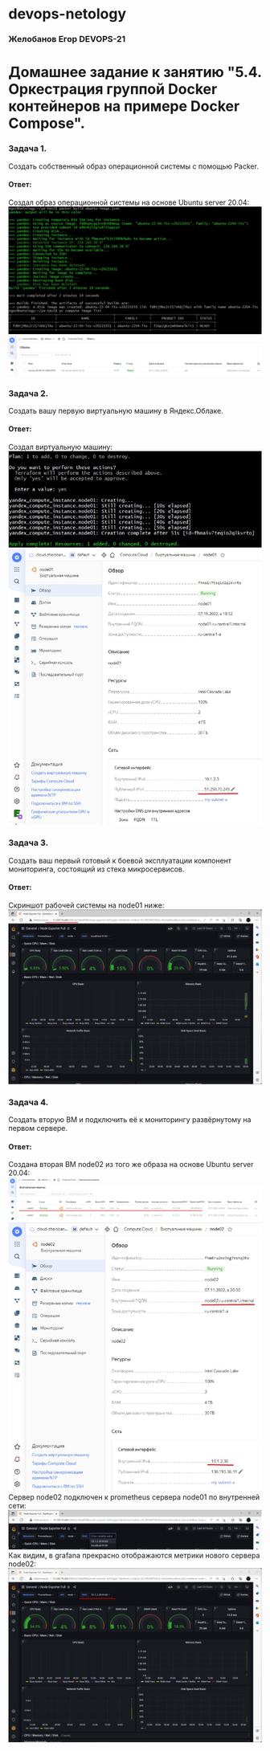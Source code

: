 # devops-netology
### Желобанов Егор DEVOPS-21

# Домашнее задание к занятию "5.4. Оркестрация группой Docker контейнеров на примере Docker Compose".

### Задача 1.
Создать собственный образ операционной системы с помощью Packer.
#### Ответ:
Создал образ операционной системы на основе Ubuntu server 20.04:  
![](pics/5.4/ya-create-image.jpg)  
![](pics/5.4/ya-create-image2.jpg)

### Задача 2.
Создать вашу первую виртуальную машину в Яндекс.Облаке.
#### Ответ:
Создал виртуальную машину:  
![](pics/5.4/ya-create-vm.jpg)  
![](pics/5.4/ya-create-vm2.jpg)

### Задача 3.
Создать ваш первый готовый к боевой эксплуатации компонент мониторинга, состоящий из стека микросервисов.
#### Ответ:
Скриншот рабочей системы на node01 ниже:  
![](pics/5.4/grafana-1node.jpg)

### Задача 4.
Создать вторую ВМ и подключить её к мониторингу развёрнутому на первом сервере.
#### Ответ:
Создана вторая ВМ node02 из того же образа на основе Ubuntu server 20.04:  
![](pics/5.4/ya-create-node-02.jpg)  
![](pics/5.4/ya-create-node-02-2.jpg)  
Сервер node02 подключен к prometheus сервера node01 по внутренней сети:  
![](pics/5.4/grafana-all-nodes.jpg)  
Как видим, в grafana прекрасно отображаются метрики нового сервера node02:  
![](pics/5.4/grafana-2node.jpg)  
